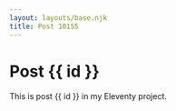 ```yaml
---
layout: layouts/base.njk
title: Post 10155
---
```


# Post {{ id }}

This is post {{ id }} in my Eleventy project.
